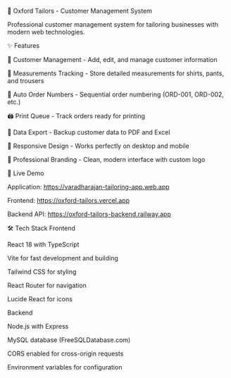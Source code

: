 🎯 Oxford Tailors - Customer Management System

Professional customer management system for tailoring businesses with modern web technologies.

✨ Features

👥 Customer Management - Add, edit, and manage customer information

📏 Measurements Tracking - Store detailed measurements for shirts, pants, and trousers

🔢 Auto Order Numbers - Sequential order numbering (ORD-001, ORD-002, etc.)

🖨️ Print Queue - Track orders ready for printing

💾 Data Export - Backup customer data to PDF and Excel

📱 Responsive Design - Works perfectly on desktop and mobile

🎨 Professional Branding - Clean, modern interface with custom logo

🚀 Live Demo

Application: https://varadharajan-tailoring-app.web.app

Frontend: https://oxford-tailors.vercel.app

Backend API: https://oxford-tailors-backend.railway.app

🛠️ Tech Stack
Frontend

React 18 with TypeScript

Vite for fast development and building

Tailwind CSS for styling

React Router for navigation

Lucide React for icons

Backend

Node.js with Express

MySQL database (FreeSQLDatabase.com)

CORS enabled for cross-origin requests

Environment variables for configuration
